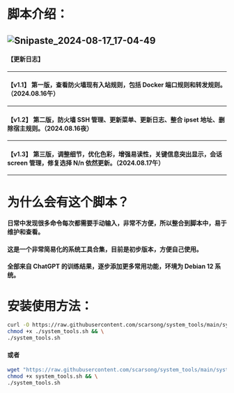 # 脚本介绍：
![Snipaste_2024-08-17_17-04-49](https://github.com/user-attachments/assets/abde4f0a-d18e-49af-a5cd-8eed40bc87c2)
-----------------------------------------------------------------------------------------------------------------------------
#### 【更新日志】
-----------------------------------------------------------------------------------------------------------------------------
#### 【v1.1】 第一版，查看防火墙现有入站规则，包括 Docker 端口规则和转发规则。（2024.08.16午）
-----------------------------------------------------------------------------------------------------------------------------
#### 【v1.2】 第二版，防火墙 SSH 管理、更新菜单、更新日志、整合 ipset 地址、删除宿主规则。（2024.08.16夜）
-----------------------------------------------------------------------------------------------------------------------------
#### 【v1.3】 第三版，调整细节，优化色彩，增强易读性，关键信息突出显示，会话 screen 管理，修复选择 N/n 依然更新。（2024.08.17午）
-----------------------------------------------------------------------------------------------------------------------------
# 为什么会有这个脚本？
#### 日常中发现很多命令每次都需要手动输入，非常不方便，所以整合到脚本中，易于维护和查看。
#### 这是一个非常简易化的系统工具合集，目前是初步版本，方便自己使用。
#### 全部来自 ChatGPT 的训练结果，逐步添加更多常用功能，环境为 Debian 12 系统。
# 安装使用方法：
```bash
curl -O https://raw.githubusercontent.com/scarsong/system_tools/main/system_tools.sh && \
chmod +x ./system_tools.sh && \
./system_tools.sh
```
#### 或者
```bash
wget "https://raw.githubusercontent.com/scarsong/system_tools/main/system_tools.sh?$(date +%s)" -O system_tools.sh && \
chmod +x system_tools.sh && \
./system_tools.sh
```
